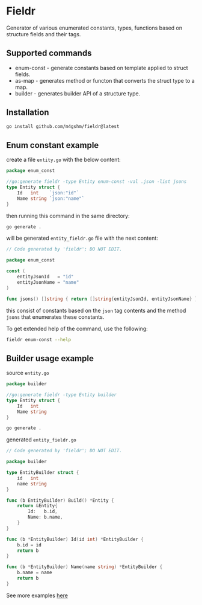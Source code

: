 # Fieldr

Generator of various enumerated constants, types, functions based on structure fields and their tags.

## Supported commands

* enum-const - generate constants based on template applied to struct fields.
* as-map - generates method or functon that converts the struct type to a map.
* builder - generates builder API of a structure type.

## Installation

```bash
go install github.com/m4gshm/fieldr@latest
```

## Enum constant example

create a file `entity.go` with the below content:

```go
package enum_const

//go:generate fieldr -type Entity enum-const -val .json -list jsons
type Entity struct {
    Id   int    `json:"id"`
    Name string `json:"name"`
}
```

then running this command in the same directory:

```bash script
go generate .
```

will be generated `entity_fieldr.go` file with the next content:

```go
// Code generated by 'fieldr'; DO NOT EDIT.

package enum_const

const (
    entityJsonId   = "id"
    entityJsonName = "name"
)

func jsons() []string { return []string{entityJsonId, entityJsonName} }
```

this consist of constants based on the `json` tag contents and the method `jsons` that enumerates these constants.

To get extended help of the command, use the following:

```bash
fieldr enum-const --help
```

## Builder usage example

source `entity.go`
```go
package builder

//go:generate fieldr -type Entity builder
type Entity struct {
    Id   int
    Name string
}
```

```bash script
go generate .
```

generated `entity_fieldr.go`
```go
// Code generated by 'fieldr'; DO NOT EDIT.

package builder

type EntityBuilder struct {
	id   int
	name string
}

func (b EntityBuilder) Build() *Entity {
	return &Entity{
		Id:   b.id,
		Name: b.name,
	}
}

func (b *EntityBuilder) Id(id int) *EntityBuilder {
	b.id = id
	return b
}

func (b *EntityBuilder) Name(name string) *EntityBuilder {
	b.name = name
	return b
}

```


 See more examples [here](./examples/)